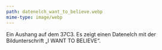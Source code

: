 ```yaml
---
path: datenelch_want_to_believe.webp
mime-type: image/webp
---
```


Ein Aushang auf dem 37C3. Es zeigt einen Datenelch mit der Bildunterschrift „I WANT TO BELIEVE“.
